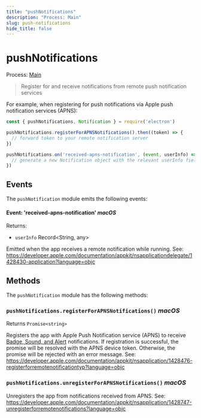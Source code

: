```yaml
---
title: "pushNotifications"
description: "Process: Main"
slug: push-notifications
hide_title: false
---
```


# pushNotifications

Process: [Main](latest/glossary.md#main-process)

> Register for and receive notifications from remote push notification services

For example, when registering for push notifications via Apple push notification services (APNS):

```javascript
const { pushNotifications, Notification } = require('electron')

pushNotifications.registerForAPNSNotifications().then((token) => {
  // forward token to your remote notification server
})

pushNotifications.on('received-apns-notification', (event, userInfo) => {
  // generate a new Notification object with the relevant userInfo fields
})
```

## Events

The `pushNotification` module emits the following events:

#### Event: 'received-apns-notification' _macOS_

Returns:

* `userInfo` Record&#60;String, any&#62;

Emitted when the app receives a remote notification while running.
See: https://developer.apple.com/documentation/appkit/nsapplicationdelegate/1428430-application?language=objc

## Methods

The `pushNotification` module has the following methods:

### `pushNotifications.registerForAPNSNotifications()` _macOS_

Returns `Promise<string>`

Registers the app with Apple Push Notification service (APNS) to receive [Badge, Sound, and Alert](https://developer.apple.com/documentation/appkit/nsremotenotificationtype?language=objc) notifications. If registration is successful, the promise will be resolved with the APNS device token. Otherwise, the promise will be rejected with an error message.
See: https://developer.apple.com/documentation/appkit/nsapplication/1428476-registerforremotenotificationtyp?language=objc

### `pushNotifications.unregisterForAPNSNotifications()` _macOS_

Unregisters the app from notifications received from APNS.
See: https://developer.apple.com/documentation/appkit/nsapplication/1428747-unregisterforremotenotifications?language=objc
